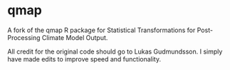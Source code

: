 # qmap
A fork of the qmap R package for Statistical Transformations for Post-Processing Climate Model Output.

All credit for the original code should go to Lukas Gudmundsson. I simply have made edits to improve speed and functionality.
